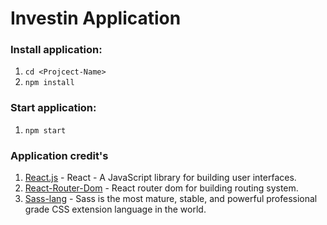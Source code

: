 # Investin Application 

### Install application:

1. `cd <Projcect-Name>`
2. `npm install`

### Start application:

1. `npm start`

### Application credit's

1. [React.js](https://reactjs.org/) - React - A JavaScript library for building user interfaces.
2. [React-Router-Dom](https://reactrouter.com/en/main) - React router dom for building routing system.
3. [Sass-lang](https://sass-lang.com/) - Sass is the most mature, stable, and powerful professional grade CSS extension language in the world.